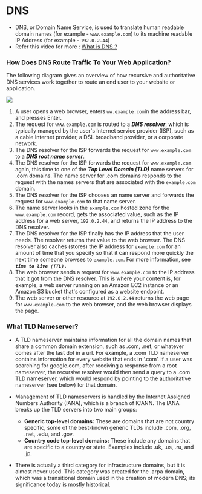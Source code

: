 # DNS
- DNS, or Domain Name Service, is used to translate human readable domain names (for example - `www.example.com`) to its machine readable IP Address (for example - `192.0.2.44`)
- Refer this video for more : [What is DNS ?](https://www.youtube.com/watch?v=e2xLV7pCOLI)

### How Does DNS Route Traffic To Your Web Application?

The following diagram gives an overview of how recursive and authoritative DNS services work together to route an end user to your website or application.

![](https://d1.awsstatic.com/Route53/how-route-53-routes-traffic.8d313c7da075c3c7303aaef32e89b5d0b7885e7c.png)

1.  A user opens a web browser, enters `ww.example.com`in the address bar, and presses Enter.
2.  The request for `www.example.com` is routed to a ***DNS resolver***, which is typically managed by the user's Internet service provider (ISP), such as a cable Internet provider, a DSL broadband provider, or a corporate network.
3.  The DNS resolver for the ISP forwards the request for `www.example.com` to a ***DNS root name server***.
4.  The DNS resolver for the ISP forwards the request for `www.example.com` again, this time to one of the ***Top Level Domain (TLD)*** name servers for .com domains. The name server for .com domains responds to the request with the names servers that are associated with the `example.com` domain.
5.  The DNS resolver for the ISP chooses an name server and forwards the request for `www.example.com` to that name server.
6.  The name server looks in the `example.com` hosted zone for the `www.example.com` record, gets the associated value, such as the IP address for a web server, `192.0.2.44`, and returns the IP address to the DNS resolver.
7.  The DNS resolver for the ISP finally has the IP address that the user needs. The resolver returns that value to the web browser. The DNS resolver also caches (stores) the IP address for `example.com` for an amount of time that you specify so that it can respond more quickly the next time someone browses to `example.com`. For more information, see ***`time to live (TTL).`***
8.  The web browser sends a request for `www.example.com` to the IP address that it got from the DNS resolver. This is where your content is, for example, a web server running on an Amazon EC2 instance or an Amazon S3 bucket that's configured as a website endpoint.
9.  The web server or other resource at `192.0.2.44` returns the web page for `www.example.com` to the web browser, and the web browser displays the page.


### What TLD Nameserver?
- A TLD nameserver maintains information for all the domain names that share a common domain extension, such as .com, .net, or whatever comes after the last dot in a url. For example, a .com TLD nameserver contains information for every website that ends in ‘.com’. If a user was searching for google.com, after receiving a response from a root nameserver, the recursive resolver would then send a query to a .com TLD nameserver, which would respond by pointing to the authoritative nameserver (see below) for that domain.

- Management of TLD nameservers is handled by the Internet Assigned Numbers Authority (IANA), which is a branch of ICANN. The IANA breaks up the TLD servers into two main groups:

  - **Generic top-level domains:** These are domains that are not country specific, some of the best-known generic TLDs include .com, .org, .net, .edu, and .gov.
  - **Country code top-level domains:** These include any domains that are specific to a country or state. Examples include .uk, .us, .ru, and .jp.

- There is actually a third category for infrastructure domains, but it is almost never used. This category was created for the .arpa domain, which was a transitional domain used in the creation of modern DNS; its significance today is mostly historical.

